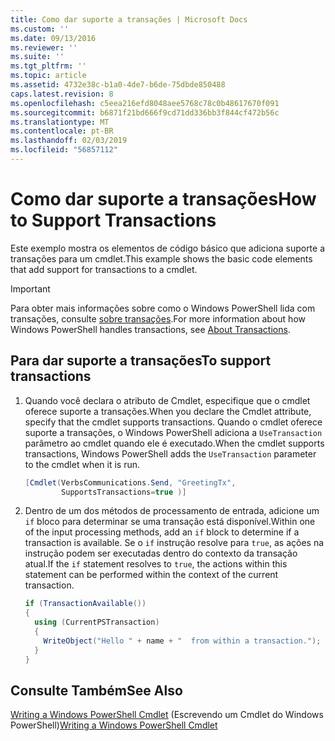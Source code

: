 ```yaml
---
title: Como dar suporte a transações | Microsoft Docs
ms.custom: ''
ms.date: 09/13/2016
ms.reviewer: ''
ms.suite: ''
ms.tgt_pltfrm: ''
ms.topic: article
ms.assetid: 4732e38c-b1a0-4de7-b6de-75dbde850488
caps.latest.revision: 8
ms.openlocfilehash: c5eea216efd8048aee5768c78c0b48617670f091
ms.sourcegitcommit: b6871f21bd666f9cd71dd336bb3f844cf472b56c
ms.translationtype: MT
ms.contentlocale: pt-BR
ms.lasthandoff: 02/03/2019
ms.locfileid: "56857112"
---
```

# <a name="how-to-support-transactions"></a><span data-ttu-id="4dd10-102">Como dar suporte a transações</span><span class="sxs-lookup"><span data-stu-id="4dd10-102">How to Support Transactions</span></span>

<span data-ttu-id="4dd10-103">Este exemplo mostra os elementos de código básico que adiciona suporte a transações para um cmdlet.</span><span class="sxs-lookup"><span data-stu-id="4dd10-103">This example shows the basic code elements that add support for transactions to a cmdlet.</span></span>

> [!IMPORTANT]
> <span data-ttu-id="4dd10-104">Para obter mais informações sobre como o Windows PowerShell lida com transações, consulte [sobre transações][about_Transactions].</span><span class="sxs-lookup"><span data-stu-id="4dd10-104">For more information about how Windows PowerShell handles transactions, see [About Transactions][about_Transactions].</span></span>

## <a name="to-support-transactions"></a><span data-ttu-id="4dd10-105">Para dar suporte a transações</span><span class="sxs-lookup"><span data-stu-id="4dd10-105">To support transactions</span></span>

1. <span data-ttu-id="4dd10-106">Quando você declara o atributo de Cmdlet, especifique que o cmdlet oferece suporte a transações.</span><span class="sxs-lookup"><span data-stu-id="4dd10-106">When you declare the Cmdlet attribute, specify that the cmdlet supports transactions.</span></span>
   <span data-ttu-id="4dd10-107">Quando o cmdlet oferece suporte a transações, o Windows PowerShell adiciona a `UseTransaction` parâmetro ao cmdlet quando ele é executado.</span><span class="sxs-lookup"><span data-stu-id="4dd10-107">When the cmdlet supports transactions, Windows PowerShell adds the `UseTransaction` parameter to the cmdlet when it is run.</span></span>

    ```csharp
    [Cmdlet(VerbsCommunications.Send, "GreetingTx",
            SupportsTransactions=true )]
    ```

2. <span data-ttu-id="4dd10-108">Dentro de um dos métodos de processamento de entrada, adicione um `if` bloco para determinar se uma transação está disponível.</span><span class="sxs-lookup"><span data-stu-id="4dd10-108">Within one of the input processing methods, add an `if` block to determine if a transaction is available.</span></span>
   <span data-ttu-id="4dd10-109">Se o `if` instrução resolve para `true`, as ações na instrução podem ser executadas dentro do contexto da transação atual.</span><span class="sxs-lookup"><span data-stu-id="4dd10-109">If the `if` statement resolves to `true`, the actions within this statement can be performed within the context of the current transaction.</span></span>

    ```csharp
    if (TransactionAvailable())
    {
      using (CurrentPSTransaction)
      {
        WriteObject("Hello " + name + "  from within a transaction.");
      }
    }
    ```

## <a name="see-also"></a><span data-ttu-id="4dd10-110">Consulte Também</span><span class="sxs-lookup"><span data-stu-id="4dd10-110">See Also</span></span>

<span data-ttu-id="4dd10-111">[Writing a Windows PowerShell Cmdlet](./writing-a-windows-powershell-cmdlet.md) (Escrevendo um Cmdlet do Windows PowerShell)</span><span class="sxs-lookup"><span data-stu-id="4dd10-111">[Writing a Windows PowerShell Cmdlet](./writing-a-windows-powershell-cmdlet.md)</span></span>

<!-- External URLs -->

[about_Transactions]: /powershell/module/Microsoft.PowerShell.Core/About/about_Transactions
